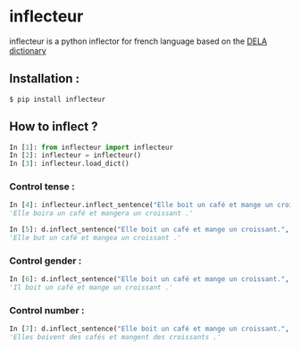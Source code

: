 # inflecteur

inflecteur is a python inflector for french language based on the [DELA dictionary](http://infolingu.univ-mlv.fr)

## Installation :
```console
$ pip install inflecteur
```
## How to inflect ?
```python
In [1]: from inflecteur import inflecteur
In [2]: inflecteur = inflecteur()
In [3]: inflecteur.load_dict()
```
### Control tense :
```python
In [4]: inflecteur.inflect_sentence("Elle boit un café et mange un croissant.", tense='Futur')
'Elle boira un café et mangera un croissant .'

In [5]: d.inflect_sentence("Elle boit un café et mange un croissant.", tense='Passé simple')
'Elle but un café et mangea un croissant .'
```

### Control gender :
```python
In [6]: d.inflect_sentence("Elle boit un café et mange un croissant.", gender='m')
'Il boit un café et mange un croissant .'
```

### Control number :
```python
In [7]: d.inflect_sentence("Elle boit un café et mange un croissant.", number='p')
'Elles boivent des cafés et mangent des croissants .'
```
